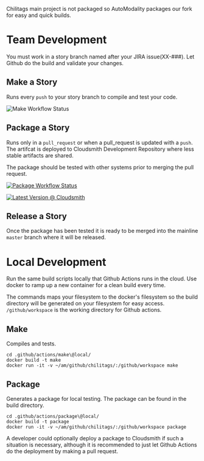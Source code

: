 

Chilitags main project is not packaged so AutoModality packages our fork for easy and quick builds.

# Team Development

You must work in a story branch named after your JIRA issue(XX-###). Let Github do the build and validate your changes.

## Make a Story

Runs every `push` to your story branch to compile and test your code. 

![Make Workflow Status](https://github.com/AutoModality/chilitags/workflows/Story/badge.svg)

## Package a Story

Runs only in a `pull_request` or when a pull_request is updated with a `push`.  The artifcat is deployed to Cloudsmith Development Repository where less stable artifacts are shared.

The package should be tested with other systems prior to merging the pull request. 

[![Package Workflow Status](https://github.com/AutoModality/chilitags/workflows/Development%20Package/badge.svg)](https://github.com/AutoModality/chilitags/actions?query=workflow%3A%22Development+Package%22)

[![Latest Version @ Cloudsmith](https://api-prd.cloudsmith.io/badges/version/automodality/dev/deb/chilitags/latest/d=ubuntu%252Fxenial;t=1/?render=true&badge_token=gAAAAABeCtIpEQj1ME47SUCAsKR-PfhDmeaDVwD07FpG69sqUpxPR-TpVSRMu9t-SgIEvoQlGOMoOihctK2VdLAk5Av_8wZ7qYNyYF0DrMqEraFkkBOd_g4%3D)](https://cloudsmith.io/~automodality/repos/dev/packages/detail/deb/chilitags/latest/d=ubuntu%252Fxenial;t=1/)

## Release a Story

Once the package has been tested it is ready to be merged into the mainline `master` branch where it will be released.

# Local Development 

Run the same build scripts locally that Github Actions runs in the cloud. Use docker to ramp up a new container for a clean build every time.

The commands maps your filesystem to the docker's filesystem so the build directory will be generated on your filesystem for easy access. `/github/workspace` is the working directory for Github actions.

## Make

Compiles and tests.

```
cd .github/actions/make\@local/
docker build -t make
docker run -it -v ~/am/github/chilitags/:/github/workspace make 
```

## Package

Generates a package for local testing. The package can be found in the build directory.

```
cd .github/actions/package\@local/
docker build -t package
docker run -it -v ~/am/github/chilitags/:/github/workspace package 
```

A developer could optionally deploy a package to Cloudsmith if such a situation is necessary, although it is recommended to just let Github Actions do the deployment by making a pull request.


